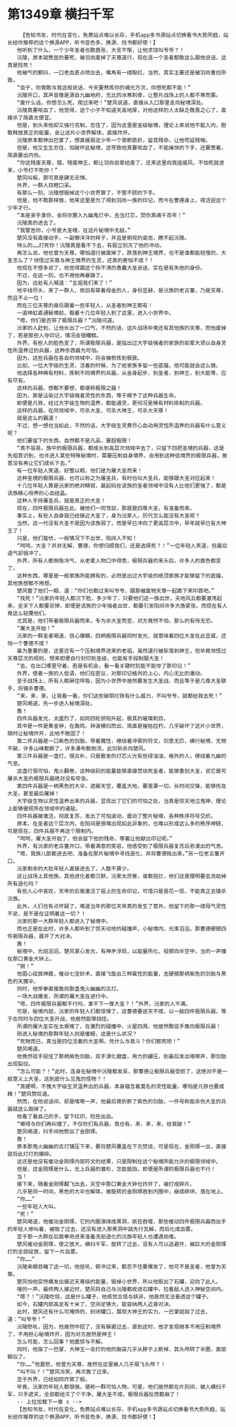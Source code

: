 # 第1349章 横扫千军
        【告知书友，时代在变化，免费站点难以长存，手机app多书源站点切换看书大势所趋，站长给你推荐的这个换源APP，听书音色多、换源、找书都好使！】
       他听到了什么，一个少年圣者也敢嚣张，大言不惭，让他求饶叫爷爷？！
       沅陵，原本就憋屈的要死，被羽尚废掉了天尊道行，现在连一个圣者都敢这么跟他说话，这真是找死！
       他被气的颤抖，一口老血差点喷出去，嘴角有一缕殷红，当然，其实主要还是被羽尚重创所致。
       “虫子，你竟敢与我这般说话，今天要熬炼你的魂光万次，你想死都不能！”
       沅陵开口，其声音像是源自九幽地府，无比的冰寒刺骨，让整片战场上的人都不寒而栗。
       “废什么话，你想怎么死，爬过来吧！”楚风说道，直接从入口那里走向秘境深处。
       沅陵真要呕血了，他觉得，这个小子不知道天高地厚，对他这样的人太缺乏敬畏之心了，直接杀了简直太便宜。
       但是，到头来他却又强行克制，忍住了，因为这里是圣级秘境，理论上来说他不能入内，胆敢释放真正的能量，会让这片小世界解体，直接炸开。
       沅陵原本都伸出巴掌了，想直接扇这少年一个骨断筋折，留其残命，让他苟延残喘。
       但是，他又生生忍住，怕破坏此秘境，这导致他真要呕血了，不能痛快的下手，还要憋着，简直要出内伤。
       “你这残废天尊，错，残废神王，都让羽尚前辈给废了，还来这里向我逞威风，不怕死就进来，小爷打不死你！”
       楚风叫板，那可真是肆无忌惮。
       外界，一群人目瞪口呆。
       有那么一刻，沅陵想毁掉这个小世界算了，不管不顾的下手。
       但是，他不敢那样做，他来这里是为了得到羽尚一族的印记，而今在曹德身上，得活捉这个少年才行。
       “本座亲手拿你，会将你置入九幽鬼灯中，去当灯芯，焚你真魂千百年！”
       沅陵真的进去了。
       “我警告你，小爷是大圣哦，在这片秘境中无敌。”
       楚风没有直接动手，一副懒洋洋的样子，并且是俯视的姿态，瞧不起沅陵。
       特么的……打死你！沅陵真是看不下去，有股立刻灭了他的冲动。
       再怎么说，他也曾为天尊，哪怕道行被废掉了，跌落到神王境界，也不是谁都能轻慢的，大圣怎么了？领悟过天尊与神王境界的生灵，还真的害怕不成？！
       他现在不想多说了，他觉得跟这个拎不清的愚蠢大圣说话，实在是有失他的身份。
       不过，在这一刻，也不用他再暴躁了。
       因为，远处有人喊道：“玄祖我们来了！”
       地平线尽头，来了一群人，依旧有穿着母金的人，身份显赫，是沅族的老古董，乃是天尊，而且不止一位！
       而在三位天尊的身后跟着一些年轻人，从圣者到神王都有！
       一道神虹直通秘境前，载着十几位年轻人到了这里，进入小世界中。
       “嗯，你们是否带了极限兵器？”沅陵问道。
       沅家的人赶到，让他长出了一口气，不然的话，这片战场毕竟还有其他族的天尊，而他废掉了，若是那些人夺印记，情况会很糟糕。
       外界，有些人的脸色变了，所谓极限兵器，是指出过大宇级强者的家族的前辈大贤以自身灵性所温养过的兵器，这种东西最为可怕。
       因为，这些兵器在各自的领域中，将会被祭炼到极致。
       比如，一位大宇级的生灵，活着的时候，为了给家族多留一些底蕴，他可能就会这么做。
       他选择各种稀有材料，炼制不同境界的兵器，从金身起步，到圣者，到神王，到大能等，应有尽有。
       这样的兵器，想都不要想，都堪称极限之器！
       因为，那是沾染过大宇级强者灵性的东西，等于赐予了这种兵器生命。
       即便是凡铁，经过大宇级生物的温养，都能通灵，更何况是稀有材料炼制的兵器。
       这样的兵器，在同领域中，可杀大圣，可杀大神王，可杀大天尊！
       就是这么的霸道！
       不过，想一想也当如此，不然的话，大宇级生灵费尽心血动用灵性所温养的兵器有什么意义呢？
       他们要留下的东西，自然都不是凡品，要超极限！
       “真不容易，族中的极限兵器，都成长到高层次领域中去了，只留下四把圣境的兵器，这是先祖意识到，也许进入某些特殊秘境时，需要压制自身境界，会用到这种低境界的极限兵器，故意没有再让它们成长下去。”
       有一位年轻人笑道，好整以暇，他们是为屠大圣而来！
       这种圣境的极限兵器，也可以称之为屠圣兵，有时也叫大圣兵，能够跟大圣对应起来！
       十几位年轻人算是沅家的绝对精锐，最起码在该族的圣者领域中没有人比他们更强了，都是该族精心培养的心血结晶。
       这种人手持屠圣兵，就是真正的大圣！
       现在，四件极限兵器在此，被他们一同驾驭，那就是四尊大圣，有准备而来。
       事实上，有些人自身就已经接近大圣了，身为沅家人，历代怎么能没有大圣呢？
       当然，这一代没有大圣不是因为该族弱了，而是早已冲向了更高层次中，早年就早已有大神王了！
       只是，他们蛰伏，一般情况下不出世，阳间人不知！
       “呵呵，大圣？并非无解，曹德，你想归顺我们，还是选择死？！”一位年轻人笑道，但最后语气却很冲了。
       外界，所有人都倒吸冷气，从老辈人物口中得悉，极限兵器的来头后，许多人的面色都变了。
       这种东西，哪里是一般家族所能拥有的，必然是出过大宇级的绝顶家族才能够留下的底蕴，其他族想都不用想。
       楚风瞥了他们一眼，道：“你们也都过来叫爷爷，跟那被废物天尊一起跪下来叩首吧。”
       “找死！”沅家的年轻人都沉下脸，多少年了，只要他们这一族出世，天地风云都要激荡起来，全天下人都要忌惮，即便是该族的少年强者出世，都要引发阳间许多大族紧张，而现在有人竟这么轻蔑他们。
       尤其是，他们带着极限兵器而来，专为杀大圣而至，对方竟然不怕，那么的有恃无恐。
       “屠大圣开始！”
       沅家的一群圣者喝道，信心爆棚，四柄极限兵器同时发光，就意味着四位大圣在此显威，还怕一个曹德不成？
       最为重要的是，这里还有一个压制境界进来的老祖，虽然道行被斩落到神王，但毕竟领悟过天尊层次的规则，想来即便自行封印到圣级，也能有手段制服大圣！
       “去，在出口哪里守着，若是有机会，看一看关键时刻能不能夺了那印记！”
       外界，使者一族的人低语，他们在密议，对那印记格外的上心，内心无比的激动。
       至于战场上，所有人都屏住呼吸，因为小世界中居然要发生大圣战，而且等于是几尊大圣联手，将镇杀曹德。
       “来，来，来，让我看一看，你们这些破铜烂铁有什么威力，不叫爷爷，就都给我去死！”
       楚风喝道，先一步进入秘境深处。
       轰！
       四件兵器发光，太盛烈了，如同四轮骄阳升起，极其的璀璨刺目。
       其中是一件是黄金钟，在轰鸣，钟波横扫而出，简直是摧枯拉朽，几乎破坏了这片小世界，随时让秘境炸开，此地不稳固了！
       第二件兵器是一口紫色的剑胎，带着魔性，缭绕着冲霄的符文，剑意无匹，横行秘境，无物不破，许多山峰都断了，许多瀑布都倒流，此剑斩杀向楚风。
       第三件兵器是一盏灯，很古朴，只是散发的灯芯火光有些绿油油，格外的人，缭绕着九幽的气息。
       这盏灯很可怕，鬼火翻卷，这种级别的能量能够直接焚烧死圣者，能够重创大圣，说它是可屠杀大圣的极限兵器绝对没有夸张。
       第四件兵器是一柄黑色的大伞，遮蔽天空，覆盖大地，要笼罩一切，长时间交锋，能够伤及大圣，甚至最后屠掉！
       大宇级生物以灵性温养出来的兵器，显现出了它们的可怕之处，当真是惊天地泣鬼神，理论上能够傲视所在领域中的诸敌。
       四件兵器被激活，彻底复苏，发出了可怕波动，震动了整片秘境，各种秩序符号交织。
       原本，在圣者这个层次内，在阳间是很难出现如此异象的，也难以形成这么多的秩序神链，可是现在，四件兵器不再这个限制内。
       “呵呵，屠大圣开始了，但会留下他的残命，等着让他献出印记呢。”
       外界，有沅家的老古董开口，带着满意的笑容，他感受到了极限兵器复苏后弥漫出的气息。
       “嗯，我族儿郎都进去吧，准备在那片秘境中寻找造化，并将曹德拖出来。”另一位老古董开口。
       沅家剩余的大批年轻人直接进去了，人数不算少。
       这让战场上其他族，其他进化者都沉默，沅家太厉害，谁敢阻拦，他们这是摆明要去洗劫掉所有造化吗？
       有些人心中哀叹，天帝的后裔激活了祖上的生命印记，可惜只是昙花一现，不能真正去镇杀沅族。
       此外，人们也有点怀疑了，难道当年的那位天帝真的发生了意外，他留下的那一缕母气灵性不足，是不是在证明着这一切？！
       沅家的那一大群年轻人都进入了秘境中。
       而也正是在此时，许多人都听到了惊天动地的碰撞声，小秘境内，光束滔滔，那曹德硬撼四件极限兵器，展开了大对决。
       轰！
       秘境中，光焰滔滔，楚风掌心发光，有神矛浮现，以能量所化，投掷向半空中，当的一声撞在那口黄金大钟上。
       “锵！”
       他眉心绽放神霞，催动七宝妙术，直接飞旋出三种属性的能量，去硬撼那柄紫色的剑胎与黑色的天魔伞。
       同时，他举拳直接轰向那盏鬼火幽幽的古灯。
       一场大战爆发，所谓的屠大圣在进行中。
       “嗯，四件极限兵器都不行吗，拿不下一尊大圣？！”外界，沅家的人不满。
       可是，秘境内部，沅家的年轻人们都惊悚了，这曹德要逆天不成，以一敌四件极限兵器，等于在同时与四位大圣开战，他居然能够挡住。
       所谓的屠大圣实在太艰难了，在激烈的碰撞中，火星四溅，他居然敢徒手轰向极限兵器！
       刚进入秘境的那群年轻人则是傻眼，这是什么状况？
       “死物而已，真当是四位活着的大圣啊，凭什么与我斗？你们都死吧！”
       楚风喝道。
       他竟然徒手捉住了那柄紫色剑胎，双手演化磨盘，用力的碾压，到最后发出喀嚓声，那剑胎出现裂纹。
       “怎么可能？！”此时，连身在秘境中沅陵都发呆，那曹德让极限兵器受损了，这绝对不是一般意义上大圣，这到底什么见鬼的怪物？！
       “真硬啊，不愧大宇级生灵温养出的兵器，本身蕴含着莫名的灵性能量，哪怕是凡铁也要成精！”楚风赞叹道。
       然而，在他说话间，却是喀嚓一声，他最后竟折断了紫色的剑胎，一件号称能杀伤大圣的兵器就这么毁掉了。
       他看了看自己的手，留下红印，险些出血。
       “懒得与你们再纠缠了，不仅你们有兵器，我也有，来，来，来，给我破！”
       楚风喝道，抖手间他祭出了金刚琢。
       轰！
       原本那鬼火幽幽的古灯镇压下来，要将楚风覆盖在下方焚烧，可是现在，金刚琢一出，直接就将此灯打的爆碎。
       这还是他没有催动金刚琢内部符文的结果，只是限制在这个秘境所能允许的极限领域中。
       但是，这金刚琢是什么，无上兵器的雏形，怎能抵挡，即便是所谓的极限兵器也不行！
       当！
       接下来，随着金刚琢翻飞出去，天空中那口黄金大钟也炸开了，被打成碎片。
       几乎是同一时间，黑色的大伞也解体，被旋转的金刚琢吞到内圈中，崩成碎块，落在地上。
       “你……”
       一些年轻人大叫。
       “死！”
       楚风喝道，他催动金刚琢，它的内圈演绎成黑洞，疯狂吞噬，那些催动四件极限兵器而出手的年轻人惨叫着，被吸了过去，还没有进入那黑洞中就先行瓦解，而后化成血雾。
       至于那一大群在后面奉命进来准备洗劫造化的沅族年轻人也遭遇劫难。
       楚风催动金刚琢，使之放大，横扫千军，旋转了过去，没有人可以逃避开，被巨大的金刚琢打的全部绽放，留下一片血雾。
       “你……”
       沅陵亲眼目睹了这一切，他低吼，俯冲过来，都忍不住要爆发了，他可不是圣者，他曾为天尊。
       楚风怕他突然爆发出接近天尊级的能量，毁掉小世界，所以他取出了石罐，迎向了此人。
       嗖的一声，最终两人接近时，楚风将自己与沅陵都收进石罐中，拉着敌人进入神秘空间内。
       “嗯？！”沅陵吃惊，这是什么罐子，他感觉古怪与妖异，他居然无法看透这个罐子。
       如今，石罐内部高足有十米了，空间足够大，能容纳两人近身对决。
       此时，楚风还有什么可掩饰的，封闭罐口，展现大神王的实力，一巴掌就拍了过去，道：“叫爷爷！”
       沅陵怒吼，因为，他居然中招了，没有躲避过去，直到这时，他才发现根本不用压制境界了，不用担心秘境炸开，因为对方居然是神王！
       怎么可能，怎么回事？他震惊与不解。
       同时，他挨了一巴掌，大神王一击打的他的脑袋几乎从脖子上断掉，其头颅转了半圈，面部朝后了。
       “你……”他震怒，他曾为天尊，居然在这里被人几乎扇飞头颅？！
       “叫不叫？！”楚风冷笑，再次轰了过来。
       至于外界，已经如同炸窝了般。
       毕竟，沅家的年轻人都很强，堪称一群可怕人物。可是，他们居然都在片刻间，被人横扫千军，只手遮天，全部都给灭了个干净，屠大圣不成，极限兵器反而都崩了！
       -- 上拉加载下一章 s -->
       【告知书友，时代在变化，免费站点难以长存，手机app多书源站点切换看书大势所趋，站长给你推荐的这个换源APP，听书音色多、换源、找书都好使！】